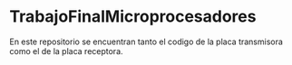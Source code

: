 # TrabajoFinalMicroprocesadores
En este repositorio se encuentran tanto el codigo de la placa transmisora como el de la placa receptora.
